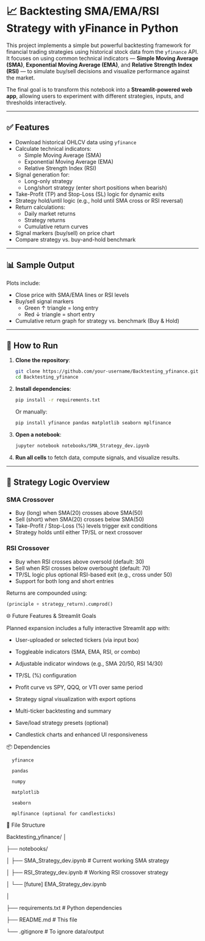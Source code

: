 # 📈 Backtesting SMA/EMA/RSI Strategy with yFinance in Python

This project implements a simple but powerful backtesting framework for financial trading strategies using historical stock data from the `yfinance` API. It focuses on using common technical indicators — **Simple Moving Average (SMA)**, **Exponential Moving Average (EMA)**, and **Relative Strength Index (RSI)** — to simulate buy/sell decisions and visualize performance against the market.

The final goal is to transform this notebook into a **Streamlit-powered web app**, allowing users to experiment with different strategies, inputs, and thresholds interactively.

---

## ✅ Features

- Download historical OHLCV data using `yfinance`
- Calculate technical indicators:
  - Simple Moving Average (SMA)
  - Exponential Moving Average (EMA)
  - Relative Strength Index (RSI)
- Signal generation for:
  - Long-only strategy
  - Long/short strategy (enter short positions when bearish)
- Take-Profit (TP) and Stop-Loss (SL) logic for dynamic exits
- Strategy hold/until logic (e.g., hold until SMA cross or RSI reversal)
- Return calculations:
  - Daily market returns
  - Strategy returns
  - Cumulative return curves
- Signal markers (buy/sell) on price chart
- Compare strategy vs. buy-and-hold benchmark

---

## 📊 Sample Output

Plots include:
- Close price with SMA/EMA lines or RSI levels
- Buy/sell signal markers
  - Green ↑ triangle = long entry
  - Red ↓ triangle = short entry
- Cumulative return graph for strategy vs. benchmark (Buy & Hold)

---

## 🚀 How to Run

1. **Clone the repository**:

    ```bash
    git clone https://github.com/your-username/Backtesting_yfinance.git
    cd Backtesting_yfinance
    ```

2. **Install dependencies**:

    ```bash
    pip install -r requirements.txt
    ```

    Or manually:

    ```bash
    pip install yfinance pandas matplotlib seaborn mplfinance
    ```

3. **Open a notebook**:

    ```bash
    jupyter notebook notebooks/SMA_Strategy_dev.ipynb
    ```

4. **Run all cells** to fetch data, compute signals, and visualize results.

---

## 🧠 Strategy Logic Overview

### SMA Crossover

- Buy (long) when SMA(20) crosses above SMA(50)
- Sell (short) when SMA(20) crosses below SMA(50)
- Take-Profit / Stop-Loss (%) levels trigger exit conditions
- Strategy holds until either TP/SL or next crossover

### RSI Crossover

- Buy when RSI crosses above oversold (default: 30)
- Sell when RSI crosses below overbought (default: 70)
- TP/SL logic plus optional RSI-based exit (e.g., cross under 50)
- Support for both long and short entries

Returns are compounded using:

```python
(principle + strategy_return).cumprod()
```

🌐 Future Features & Streamlit Goals

Planned expansion includes a fully interactive Streamlit app with:

- User-uploaded or selected tickers (via input box)

- Toggleable indicators (SMA, EMA, RSI, or combo)

- Adjustable indicator windows (e.g., SMA 20/50, RSI 14/30)

- TP/SL (%) configuration

- Profit curve vs SPY, QQQ, or VTI over same period

- Strategy signal visualization with export options

- Multi-ticker backtesting and summary

- Save/load strategy presets (optional)

- Candlestick charts and enhanced UI responsiveness

📦 Dependencies
  ```
    yfinance

    pandas

    numpy

    matplotlib

    seaborn

    mplfinance (optional for candlesticks)
  ```
📁 File Structure

Backtesting_yfinance/
│

├── notebooks/

│     ├── SMA_Strategy_dev.ipynb       # Current working SMA strategy

│     ├── RSI_Strategy_dev.ipynb       # Working RSI crossover strategy

│     └── [future] EMA_Strategy_dev.ipynb

│

├── requirements.txt                 # Python dependencies

├── README.md                        # This file

└── .gitignore                       # To ignore data/output
